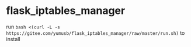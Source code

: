 # flask_iptables_manager

run `bash <(curl -L -s https://gitee.com/yumusb/flask_iptables_manager/raw/master/run.sh)` to install 
